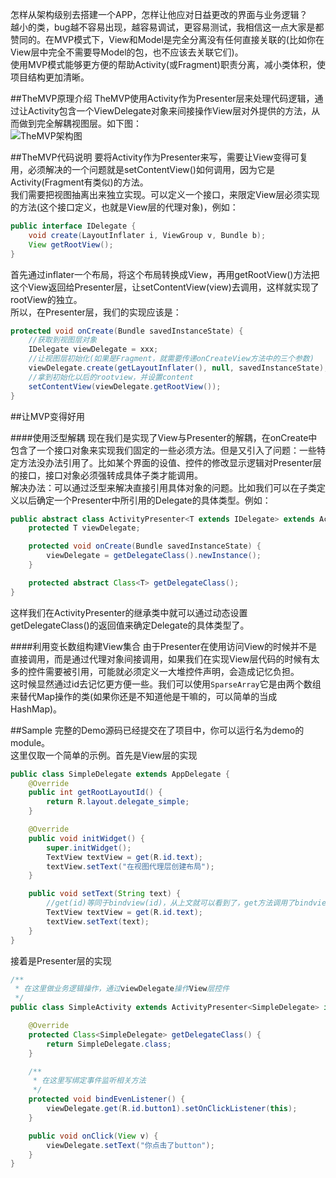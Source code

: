 怎样从架构级别去搭建一个APP，怎样让他应对日益更改的界面与业务逻辑？        
越小的类，bug越不容易出现，越容易调试，更容易测试，我相信这一点大家是都赞同的。在MVP模式下，View和Model是完全分离没有任何直接关联的(比如你在View层中完全不需要导Model的包，也不应该去关联它们)。      
使用MVP模式能够更方便的帮助Activity(或Fragment)职责分离，减小类体积，使项目结构更加清晰。       

##TheMVP原理介绍
TheMVP使用Activity作为Presenter层来处理代码逻辑，通过让Activity包含一个ViewDelegate对象来间接操作View层对外提供的方法，从而做到完全解耦视图层。如下图：    
![TheMVP架构图](http://kymjs.com/images/blog_image/20151029_1.png)     

##TheMVP代码说明
要将Activity作为Presenter来写，需要让View变得可复用，必须解决的一个问题就是setContentView()如何调用，因为它是Activity(Fragment有类似)的方法。      
我们需要把视图抽离出来独立实现。可以定义一个接口，来限定View层必须实现的方法(这个接口定义，也就是View层的代理对象)，例如：

```java
public interface IDelegate {
    void create(LayoutInflater i, ViewGroup v, Bundle b);
    View getRootView();
}
```

首先通过inflater一个布局，将这个布局转换成View，再用getRootView()方法把这个View返回给Presenter层，让setContentView(view)去调用，这样就实现了rootView的独立。    
所以，在Presenter层，我们的实现应该是：

```java
protected void onCreate(Bundle savedInstanceState) {
    //获取到视图层对象
    IDelegate viewDelegate = xxx;
    //让视图层初始化(如果是Fragment，就需要传递onCreateView方法中的三个参数)
    viewDelegate.create(getLayoutInflater(), null, savedInstanceState);
    //拿到初始化以后的rootview，并设置content
    setContentView(viewDelegate.getRootView());
}
```

##让MVP变得好用

####使用泛型解耦
现在我们是实现了View与Presenter的解耦，在onCreate中包含了一个接口对象来实现我们固定的一些必须方法。但是又引入了问题：一些特定方法没办法引用了。比如某个界面的设值、控件的修改显示逻辑对Presenter层的接口，接口对象必须强转成具体子类才能调用。     
解决办法：可以通过泛型来解决直接引用具体对象的问题。比如我们可以在子类定义以后确定一个Presenter中所引用的Delegate的具体类型。例如： 

```java
public abstract class ActivityPresenter<T extends IDelegate> extends Activity {
    protected T viewDelegate;

    protected void onCreate(Bundle savedInstanceState) {
        viewDelegate = getDelegateClass().newInstance();
    }

    protected abstract Class<T> getDelegateClass();
}
```

这样我们在ActivityPresenter的继承类中就可以通过动态设置getDelegateClass()的返回值来确定Delegate的具体类型了。        

####利用变长数组构建View集合
由于Presenter在使用访问View的时候并不是直接调用，而是通过代理对象间接调用，如果我们在实现View层代码的时候有太多的控件需要被引用，可能就必须定义一大堆控件声明，会造成记忆负担。    
这时候显然通过id去记忆更方便一些。我们可以使用```SparseArray```它是由两个数组来替代Map操作的类(如果你还是不知道他是干嘛的，可以简单的当成HashMap)。    


##Sample
完整的Demo源码已经提交在了项目中，你可以运行名为demo的module。    
这里仅取一个简单的示例。首先是View层的实现    

```java
public class SimpleDelegate extends AppDelegate {
    @Override
    public int getRootLayoutId() {
        return R.layout.delegate_simple;
    }

    @Override
    public void initWidget() {
        super.initWidget();
        TextView textView = get(R.id.text);
        textView.setText("在视图代理层创建布局");
    }

    public void setText(String text) {
        //get(id)等同于bindview(id)，从上文就可以看到了，get方法调用了bindview方法
        TextView textView = get(R.id.text);
        textView.setText(text);
    }
}
```

接着是Presenter层的实现

```java
/**
 * 在这里做业务逻辑操作，通过viewDelegate操作View层控件
 */
public class SimpleActivity extends ActivityPresenter<SimpleDelegate> implements OnClickListener {

    @Override
    protected Class<SimpleDelegate> getDelegateClass() {
        return SimpleDelegate.class;
    }

    /**
     * 在这里写绑定事件监听相关方法
     */
    protected void bindEvenListener() {
        viewDelegate.get(R.id.button1).setOnClickListener(this);
    }

    public void onClick(View v) {
        viewDelegate.setText("你点击了button");
    }
}
```